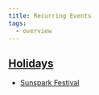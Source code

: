 ```yaml
---
title: Recurring Events
tags:
  - overview
---
```


## [Holidays](holiday/index.md)
- [Sunspark Festival](holiday/sunspark-festival.md)
